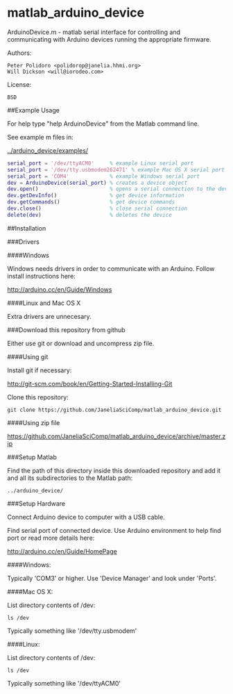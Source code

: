 matlab_arduino_device
=====================

ArduinoDevice.m - matlab serial interface for controlling and
communicating with Arduino devices running the appropriate firmware.

Authors:

    Peter Polidoro <polidorop@janelia.hhmi.org>
    Will Dickson <will@iorodeo.com>

License:

    BSD

##Example Usage

For help type "help ArduinoDevice" from the Matlab command line.

See example m files in:

[../arduino_device/examples/](../arduino_device/examples/)

```matlab
serial_port = '/dev/ttyACM0'     % example Linux serial port
serial_port = '/dev/tty.usbmodem262471' % example Mac OS X serial port
serial_port = 'COM4'             % example Windows serial port
dev = ArduinoDevice(serial_port) % creates a device object
dev.open()                       % opens a serial connection to the device
dev.getDevInfo()                 % get device information
dev.getCommands()                % get device commands
dev.close()                      % close serial connection
delete(dev)                      % deletes the device
```

##Installation

###Drivers

####Windows

Windows needs drivers in order to communicate with an
Arduino. Follow install instructions here:

<http://arduino.cc/en/Guide/Windows>

####Linux and Mac OS X

Extra drivers are unnecesary.

###Download this repository from github

Either use git or download and uncompress zip file.

####Using git

Install git if necessary:

<http://git-scm.com/book/en/Getting-Started-Installing-Git>

Clone this repository:

```shell
git clone https://github.com/JaneliaSciComp/matlab_arduino_device.git
```

####Using zip file

<https://github.com/JaneliaSciComp/matlab_arduino_device/archive/master.zip>

###Setup Matlab

Find the path of this directory inside this downloaded repository and
add it and all its subdirectories to the Matlab path:

    ../arduino_device/

###Setup Hardware

Connect Arduino device to computer with a USB cable.

Find serial port of connected device. Use Arduino environment to help
find port or read more details here:

<http://arduino.cc/en/Guide/HomePage>

####Windows:

Typically 'COM3' or higher. Use 'Device Manager' and look under
'Ports'.

####Mac OS X:

List directory contents of /dev:

```shell
ls /dev
```

Typically something like '/dev/tty.usbmodem'

####Linux:

List directory contents of /dev:

```shell
ls /dev
```

Typically something like '/dev/ttyACM0'

